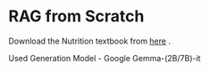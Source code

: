 # RAG from Scratch
Download the Nutrition textbook from [here](https://pressbooks.oer.hawaii.edu/humannutrition2/) .

Used Generation Model - Google Gemma-(2B/7B)-it
